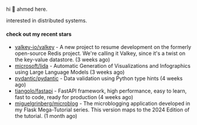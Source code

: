 hi 👋 ahmed here.

interested in distributed systems.

#### check out my recent stars

- [valkey-io/valkey](https://github.com/valkey-io/valkey) - A new project to resume development on the formerly open-source Redis project. We&#39;re calling it Valkey, since it&#39;s a twist on the key-value datastore. (3 weeks ago)
- [microsoft/lida](https://github.com/microsoft/lida) - Automatic Generation of Visualizations and Infographics using Large Language Models (3 weeks ago)
- [pydantic/pydantic](https://github.com/pydantic/pydantic) - Data validation using Python type hints (4 weeks ago)
- [tiangolo/fastapi](https://github.com/tiangolo/fastapi) - FastAPI framework, high performance, easy to learn, fast to code, ready for production (4 weeks ago)
- [miguelgrinberg/microblog](https://github.com/miguelgrinberg/microblog) - The microblogging application developed in my Flask Mega-Tutorial series. This version maps to the 2024 Edition of the tutorial. (1 month ago)


